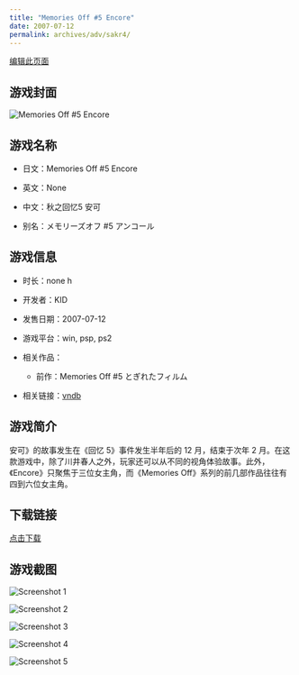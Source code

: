 ```yaml
---
title: "Memories Off #5 Encore"
date: 2007-07-12
permalink: archives/adv/sakr4/
---
```

[编辑此页面](https://github.com/ACG-3/ADV3-source/blob/main/source/_posts/Memories%20Off%20%235%20Encore.md)

## 游戏封面

![Memories Off #5 Encore](https://pan.timero.xyz/d/onedrive/img_lib_001/Memories%20Off%20#5%20Encore_cover.avif)


## 游戏名称

- 日文：Memories Off #5 Encore
- 英文：None
- 中文：秋之回忆5 安可

- 别名：メモリーズオフ #5 アンコール


## 游戏信息

- 时长：none h
- 开发者：KID
- 发售日期：2007-07-12
- 游戏平台：win, psp, ps2
- 相关作品：
   - 前作：Memories Off #5 とぎれたフィルム

- 相关链接：[vndb](https://vndb.org/v1326)


## 游戏简介

安可》的故事发生在《回忆 5》事件发生半年后的 12 月，结束于次年 2 月。在这款游戏中，除了川井春人之外，玩家还可以从不同的视角体验故事。此外，《Encore》只聚焦于三位女主角，而《Memories Off》系列的前几部作品往往有四到六位女主角。




## 下载链接

[点击下载](https://pan.timero.xyz/onedrive/adv_lib_001/Memories%20Off%20%235%20Encore)


## 游戏截图


![Screenshot 1](https://pan.timero.xyz/d/onedrive/img_lib_001/Memories%20Off%20#5%20Encore_Screenshot_1.avif)

![Screenshot 2](https://pan.timero.xyz/d/onedrive/img_lib_001/Memories%20Off%20#5%20Encore_Screenshot_2.avif)

![Screenshot 3](https://pan.timero.xyz/d/onedrive/img_lib_001/Memories%20Off%20#5%20Encore_Screenshot_3.avif)

![Screenshot 4](https://pan.timero.xyz/d/onedrive/img_lib_001/Memories%20Off%20#5%20Encore_Screenshot_4.avif)

![Screenshot 5](https://pan.timero.xyz/d/onedrive/img_lib_001/Memories%20Off%20#5%20Encore_Screenshot_5.avif)

